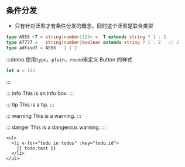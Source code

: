 
## 条件分发
- 只有针对泛型才有条件分发的概念。同时这个泛型是联合类型
```ts
type A555 <T = string|number|123> =  T extends string ? 1 : 2
type A7777 =   string|number|boolean extends string ? 1 : 2   // 2
type adfasdf = A555   1 | 2
```
:::demo 使用`type`，`plain`，`round`来定义 Button 的样式

```ts
let a = 123
```
:::


::: info
This is an info box.
:::

::: tip
This is a tip.
:::

::: warning
This is a warning.
:::

::: danger
This is a dangerous warning.
:::
  

```vue
<ul>
  <li v-for="todo in todos" :key="todo.id">
    {{ todo.text }}
  </li>
</ul>
```
